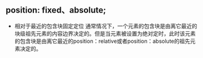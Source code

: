 ## position: fixed、absolute;
- 相对于最近的包含块固定定位
  通常情况下，一个元素的包含块是由离它最近的块级祖先元素的内容边界决定的。但是当元素被设置为绝对定时，此时该元素的包含块是由离它最近的position：relative或者position：absolute的祖先元素决定的。